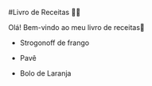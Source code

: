 #Livro de Receitas :man_cook:

Olá! Bem-vindo ao meu livro de receitas:cake:

- Strogonoff de frango

- Pavê
- Bolo de Laranja

  
